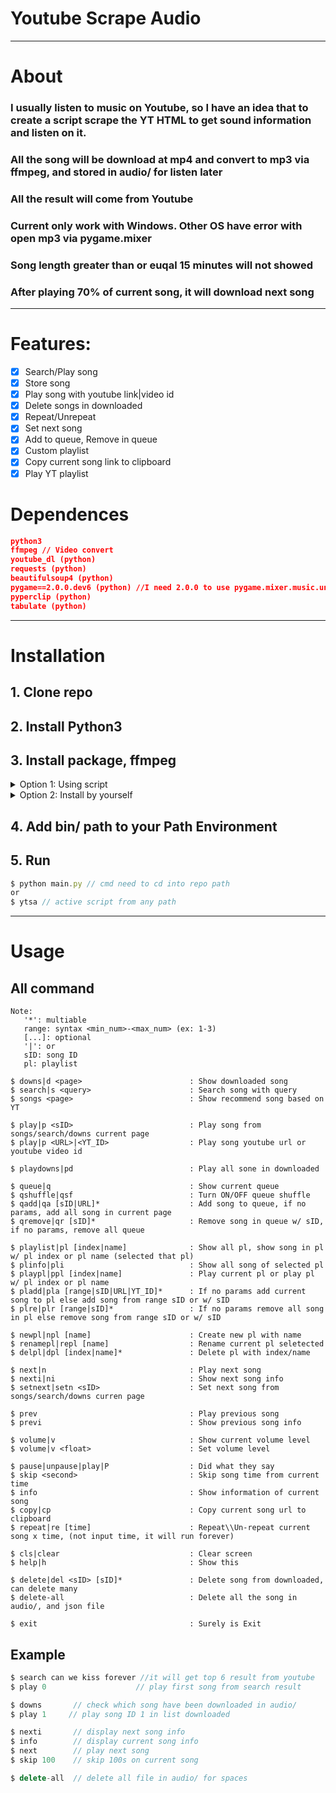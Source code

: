# **Youtube Scrape Audio**

<hr>

# About
### I usually listen to music on Youtube, so I have an idea that to create a script scrape the YT HTML to get sound information and listen on it.
### All the song will be download at mp4 and convert to mp3 via ffmpeg, and stored in audio/ for listen later
### All the result will come from Youtube
### Current only work with Windows. Other OS have error with open mp3 via pygame.mixer
### Song length greater than or euqal 15 minutes will not showed
### After playing 70% of current song, it will download next song
<hr>

# Features:
- [x] Search/Play song
- [x] Store song
- [x] Play song with youtube link|video id
- [x] Delete songs in downloaded
- [x] Repeat/Unrepeat
- [x] Set next song
- [x] Add to queue, Remove in queue
- [x] Custom playlist
- [x] Copy current song link to clipboard
- [x] Play YT playlist

# Dependences
```json
python3
ffmpeg // Video convert
youtube_dl (python)
requests (python)
beautifulsoup4 (python)
pygame==2.0.0.dev6 (python) //I need 2.0.0 to use pygame.mixer.music.unload()
pyperclip (python)
tabulate (python)
```
<hr>

# Installation

## 1. Clone repo
## 2. Install Python3

## 3. Install package, ffmpeg
<details>
    <summary>Option 1: Using script</summary>
<p>

## - Double-click `install.bat`
```js
This script will do:
    - Extract ffmpeg in bin/ base on your OS 32bit or 64bit
    - Create virtualenv (optional)
    - Install python package
```

</p>
</details>

<details>
    <summary>Option 2: Install by yourself</summary>
<p>

```js
// This is optional
use 'virtualenv' for easy delete later
$ pip install virtualenv
// Go to repo folder
// Create a virtual enviroment for python with name 'env'
$ virtualenv env
// active virtualenv
$ env\Script\activate
// If you command promt show (env) on the first, it worker
// Example: 
$ (env) D:\project\youtube-scrape-audio> _
```
## - Install python package
```js
$ pip install -r requirements.txt
``` 
## - Extract ffmpeg in bin/
```js
Choose which version base on your OS 32/64bit
Then extract it
```

</p>
</details>

## 4. Add bin/ path to your Path Environment

## 5. Run
```js
$ python main.py // cmd need to cd into repo path
or
$ ytsa // active script from any path
```

<hr>

# Usage
## All command
```
Note:
   '*': multiable
   range: syntax <min_num>-<max_num> (ex: 1-3)
   [...]: optional
   '|': or
   sID: song ID
   pl: playlist

$ downs|d <page>                        : Show downloaded song
$ search|s <query>                      : Search song with query
$ songs <page>                          : Show recommend song based on YT

$ play|p <sID>                          : Play song from songs/search/downs current page
$ play|p <URL>|<YT_ID>                  : Play song youtube url or youtube video id

$ playdowns|pd                          : Play all sone in downloaded

$ queue|q                               : Show current queue
$ qshuffle|qsf                          : Turn ON/OFF queue shuffle
$ qadd|qa [sID|URL]*                    : Add song to queue, if no params, add all song in current page
$ qremove|qr [sID]*                     : Remove song in queue w/ sID, if no params, remove all queue

$ playlist|pl [index|name]              : Show all pl, show song in pl w/ pl index or pl name (selected that pl)
$ plinfo|pli                            : Show all song of selected pl
$ playpl|ppl [index|name]               : Play current pl or play pl w/ pl index or pl name
$ pladd|pla [range|sID|URL|YT_ID]*      : If no params add current song to pl else add song from range sID or w/ sID
$ plre|plr [range|sID]*                 : If no params remove all song in pl else remove song from range sID or w/ sID

$ newpl|npl [name]                      : Create new pl with name
$ renamepl|repl [name]                  : Rename current pl seletected
$ delpl|dpl [index|name]*               : Delete pl with index/name

$ next|n                                : Play next song
$ nexti|ni                              : Show next song info
$ setnext|setn <sID>                    : Set next song from songs/search/downs curren page

$ prev                                  : Play previous song
$ previ                                 : Show previous song info

$ volume|v                              : Show current volume level
$ volume|v <float>                      : Set volume level

$ pause|unpause|play|P                  : Did what they say
$ skip <second>                         : Skip song time from current time
$ info                                  : Show information of current song
$ copy|cp                               : Copy current song url to clipboard
$ repeat|re [time]                      : Repeat\\Un-repeat current song x time, (not input time, it will run forever)

$ cls|clear                             : Clear screen
$ help|h                                : Show this

$ delete|del <sID> [sID]*               : Delete song from downloaded, can delete many
$ delete-all                            : Delete all the song in audio/, and json file

$ exit                                  : Surely is Exit
```
## Example
```js
$ search can we kiss forever //it will get top 6 result from youtube
$ play 0                    // play first song from search result
```

```js
$ downs       // check which song have been downloaded in audio/
$ play 1     // play song ID 1 in list downloaded
```
```js
$ nexti       // display next song info
$ info        // display current song info
$ next        // play next song
$ skip 100    // skip 100s on current song
```
```js
$ delete-all  // delete all file in audio/ for spaces
```